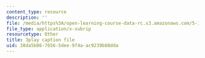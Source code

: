 ```yaml
---
content_type: resource
description: ''
file: /media/https%3A/open-learning-course-data-rc.s3.amazonaws.com/5-111-principles-of-chemical-science-fall-2008/38da5b8676565dee9f4aac9239b88dda_pkNwvhEm1GQ.vtt
file_type: application/x-subrip
resourcetype: Other
title: 3play caption file
uid: 38da5b86-7656-5dee-9f4a-ac9239b88dda
---
```

